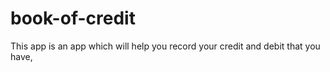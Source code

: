 # book-of-credit

This app is an app which will help you record your credit and debit that you have,
